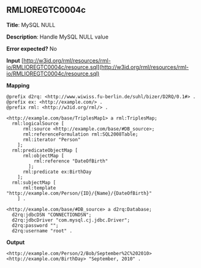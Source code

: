 ## RMLIOREGTC0004c

**Title**: MySQL NULL

**Description**: Handle MySQL NULL value

**Error expected?** No

**Input**
 [http://w3id.org/rml/resources/rml-io/RMLIOREGTC0004c/resource.sql](http://w3id.org/rml/resources/rml-io/RMLIOREGTC0004c/resource.sql)

**Mapping**
```
@prefix d2rq: <http://www.wiwiss.fu-berlin.de/suhl/bizer/D2RQ/0.1#> .
@prefix ex: <http://example.com/> .
@prefix rml: <http://w3id.org/rml/> .

<http://example.com/base/TriplesMap1> a rml:TriplesMap;
  rml:logicalSource [
      rml:source <http://example.com/base/#DB_source>;
      rml:referenceFormulation rml:SQL2008Table;
      rml:iterator "Person"
    ];
  rml:predicateObjectMap [
      rml:objectMap [
          rml:reference "DateOfBirth"
        ];
      rml:predicate ex:BirthDay
    ];
  rml:subjectMap [
      rml:template "http://example.com/Person/{ID}/{Name}/{DateOfBirth}"
    ] .

<http://example.com/base/#DB_source> a d2rq:Database;
  d2rq:jdbcDSN "CONNECTIONDSN";
  d2rq:jdbcDriver "com.mysql.cj.jdbc.Driver";
  d2rq:password "";
  d2rq:username "root" .

```

**Output**
```
<http://example.com/Person/2/Bob/September%2C%202010> <http://example.com/BirthDay> "September, 2010" .



```

